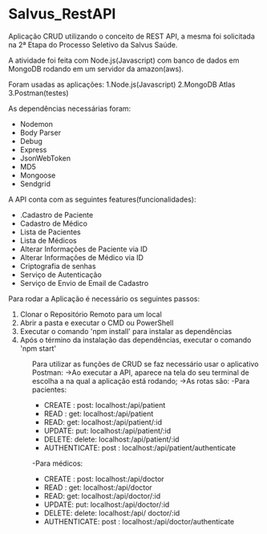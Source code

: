 # Salvus_RestAPI
<p>Aplicação CRUD utilizando o conceito de REST API, a mesma foi solicitada na 2ª Etapa do Processo Seletivo da Salvus Saúde.</p>
<p>A atividade foi feita com Node.js(Javascript) com banco de dados em MongoDB rodando em um servidor da amazon(aws).</p>

Foram usadas as aplicações:
 1.Node.js(Javascript)
 2.MongoDB Atlas
 3.Postman(testes)

As dependências necessárias foram:
 <ul>
 <li>Nodemon</li>
 <li>Body Parser</li>
 <li>Debug</li>
 <li>Express</li>
 <li>JsonWebToken</li>
 <li>MD5</li>
 <li>Mongoose</li>
 <li>Sendgrid</li>
</ul>

A API conta com as seguintes features(funcionalidades):
 <ul>
 <li>.Cadastro de Paciente </li>
 <li>Cadastro de Médico</li>
 <li>Lista de Pacientes</li>
 <li>Lista de Médicos</li>
 <li>Alterar Informações de Paciente via ID</li>
 <li>Alterar Informações de Médico via ID</li>
 <li>Criptografia de senhas</li>
 <li>Serviço de Autenticação</li>
 <li>Serviço de Envio de Email de Cadastro</li>
</ul>
Para rodar a Aplicação é necessário os seguintes passos:

<ol>
 <li> Clonar o Repositório Remoto para um local</li>
 <li>Abrir a pasta e executar o CMD ou PowerShell</li>
 <li>Executar o comando 'npm install' para instalar as dependências</li>
 <li>Após o término da instalação das dependências, executar o comando 'npm start'</li>
<ol>

Para utilizar as funções de CRUD se faz necessário usar o aplicativo Postman:
->Ao executar a API, aparece na tela do seu terminal de escolha a <porta> na qual a aplicação está rodando;
 ->As rotas são:
 -Para pacientes:
 <ul>
  <li> CREATE : post: localhost:<porta>/api/patient</li>
  <li> READ : get: localhost:<porta>/api/patient</li>
  <li> READ:  get: localhost:<porta>/api/patient/:id</li>
  <li> UPDATE: put: localhost:<porta>/api/patient/:id</li>
  <li> DELETE: delete: localhost:<porta>/api/patient/:id</li>
  <li> AUTHENTICATE: post : localhost:<porta>/api/patient/authenticate</li>
 </ul>

  -Para médicos:
 <ul>
  <li>  CREATE : post: localhost:<porta>/api/doctor</li>
  <li>  READ : get: localhost:<porta>/api/doctor</li>
  <li>  READ:  get: localhost:<porta>/api/doctor/:id</li>
  <li>  UPDATE: put: localhost:<porta>/api/doctor/:id</li>
  <li>  DELETE: delete: localhost:<porta>/api/ doctor/:id</li>
  <li>  AUTHENTICATE: post : localhost:<porta>/api/doctor/authenticate</li>
</ul>
